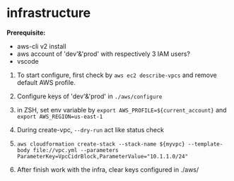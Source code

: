 # infrastructure

**Prerequisite:**
- aws-cli v2 install
- aws account of 'dev'&'prod' with respectively 3 IAM users?
- vscode 

1. To start configure, first check  by `aws ec2 describe-vpcs` and remove default AWS profile.
2. Configure keys of 'dev'&'prod' in `./aws/configure` 
3. in ZSH, set env variable by `export AWS_PROFILE=${current_account}` and `export AWS_REGION=us-east-1`

4. During create-vpc, `--dry-run` act like status check
5. `aws cloudformation create-stack --stack-name ${myvpc} --template-body file://vpc.yml --parameters ParameterKey=VpcCidrBlock,ParameterValue="10.1.1.0/24"`
6. After finish work with the infra, clear keys configured in ./aws/